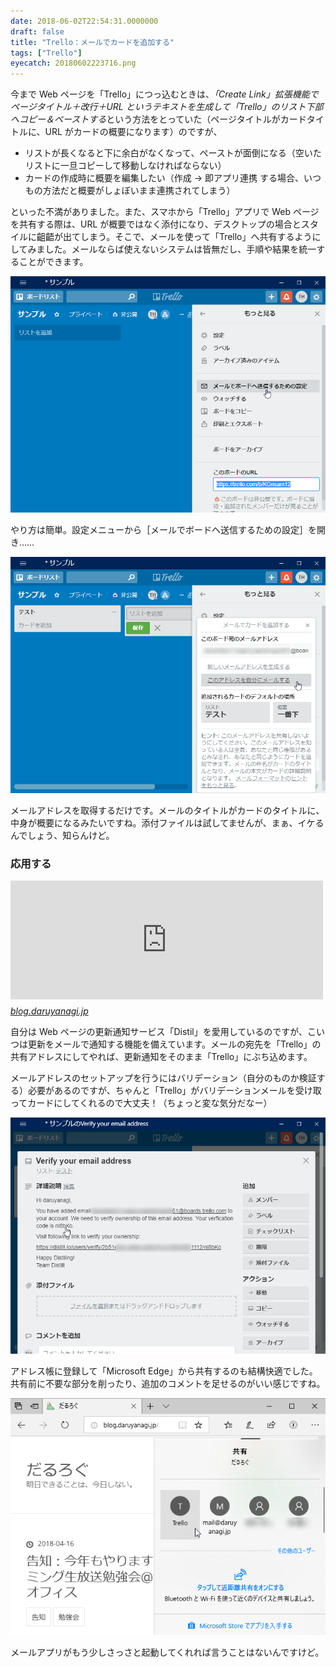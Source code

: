 ```yaml
---
date: 2018-06-02T22:54:31.0000000
draft: false
title: "Trello：メールでカードを追加する"
tags: ["Trello"]
eyecatch: 20180602223716.png
---
```

<p>今まで Web ページを「Trello」につっ込むときは、<i>「Create Link」拡張機能で ページタイトル＋改行＋URL というテキストを生成して「Trello」のリスト下部へコピー＆ペーストする</i>という方法をとっていた（ページタイトルがカードタイトルに、URL がカードの概要になります）のですが、</p>

<ul>
<li>リストが長くなると下に余白がなくなって、ペーストが面倒になる（空いたリストに一旦コピーして移動しなければならない）</li>
<li>カードの作成時に概要を編集したい（作成 → 即アプリ連携 する場合、いつもの方法だと概要がしょぼいまま連携されてしまう）</li>
</ul><p>といった不満がありました。また、スマホから「Trello」アプリで Web ページを共有する際は、URL が概要ではなく添付になり、デスクトップの場合とスタイルに齟齬が出てしまう。そこで、メールを使って「Trello」へ共有するようにしてみました。メールならば使えないシステムは皆無だし、手順や結果を統一することができます。</p><p><span itemscope itemtype="http://schema.org/Photograph"><img src="20180602223716.png" alt="f:id:daruyanagi:20180602223716p:plain" title="f:id:daruyanagi:20180602223716p:plain" class="hatena-fotolife" itemprop="image"></span></p><p>やり方は簡単。設定メニューから［メールでボードへ送信するための設定］を開き……</p><p><span itemscope itemtype="http://schema.org/Photograph"><img src="20180602223723.png" alt="f:id:daruyanagi:20180602223723p:plain" title="f:id:daruyanagi:20180602223723p:plain" class="hatena-fotolife" itemprop="image"></span></p><p>メールアドレスを取得するだけです。メールのタイトルがカードのタイトルに、中身が概要になるみたいですね。添付ファイルは試してませんが、まぁ、イケるんでしょう、知らんけど。</p>

<div class="section">
<h3>応用する</h3>
<p><iframe src="https://hatenablog-parts.com/embed?url=http%3A%2F%2Fblog.daruyanagi.jp%2Fentry%2F2018%2F01%2F23%2F083356" title="Firefox Quantum でつかってる拡張機能（2018年1月版） - だるろぐ" class="embed-card embed-blogcard" scrolling="no" frameborder="0" style="display: block; width: 100%; height: 190px; max-width: 500px; margin: 10px 0px;"></iframe><cite class="hatena-citation"><a href="http://blog.daruyanagi.jp/entry/2018/01/23/083356">blog.daruyanagi.jp</a></cite></p><p>自分は Web ページの更新通知サービス「Distil」を愛用しているのですが、こいつは更新をメールで通知する機能を備えています。メールの宛先を「Trello」の共有アドレスにしてやれば、更新通知をそのまま「Trello」にぶち込めます。</p><p>メールアドレスのセットアップを行うにはバリデーション（自分のものか検証する）必要があるのですが、ちゃんと「Trello」がバリデーションメールを受け取ってカードにしてくれるので大丈夫！（ちょっと変な気分だなー）</p><p><span itemscope itemtype="http://schema.org/Photograph"><img src="20180602223719.png" alt="f:id:daruyanagi:20180602223719p:plain" title="f:id:daruyanagi:20180602223719p:plain" class="hatena-fotolife" itemprop="image"></span></p><p>アドレス帳に登録して「Microsoft Edge」から共有するのも結構快適でした。共有前に不要な部分を削ったり、追加のコメントを足せるのがいい感じですね。</p><p><span itemscope itemtype="http://schema.org/Photograph"><img src="20180602225216.png" alt="f:id:daruyanagi:20180602225216p:plain" title="f:id:daruyanagi:20180602225216p:plain" class="hatena-fotolife" itemprop="image"></span></p><p>メールアプリがもう少しさっさと起動してくれれば言うことはないんですけど。</p>

</div>